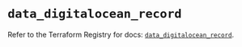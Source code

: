 # `data_digitalocean_record`

Refer to the Terraform Registry for docs: [`data_digitalocean_record`](https://registry.terraform.io/providers/digitalocean/digitalocean/2.41.0/docs/data-sources/record).
